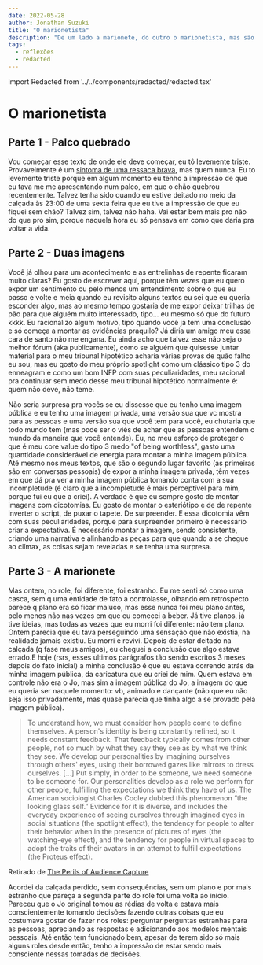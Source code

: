 ```yaml
---
date: 2022-05-28
author: Jonathan Suzuki
title: "O marionetista"
description: "De um lado a marionete, do outro o marionetista, mas são mesmo esses os papéis que eles estão performando no teatro da vida?"
tags:
  - reflexões
  - redacted
---
```


import Redacted from '../../components/redacted/redacted.tsx'

# O marionetista

## Parte 1 - Palco quebrado

Vou começar esse texto de onde ele deve começar, eu tô levemente triste. Provavelmente é um [sintoma de uma ressaca brava](https://www.youtube.com/watch?v=m76RXPJrYQg), mas quem nunca. Eu to levemente triste porque em algum momento eu tenho a impressão de que eu tava me me apresentando num palco, em que o chão quebrou recentemente. Talvez tenha sido quando eu estive deitado no meio da calçada às 23:00 de uma sexta feira que eu tive a impressão de que eu fiquei sem chão? Talvez sim, talvez não haha. Vai estar bem mais pro não do que pro sim, porque naquela hora eu só pensava em como que daria pra voltar a vida.

## Parte 2 - Duas imagens

Você já olhou para um acontecimento e as entrelinhas de repente ficaram muito claras? Eu gosto de escrever aqui, porque têm vezes que eu quero expor um sentimento ou pelo menos um entendimento sobre o que eu passo e volte e meia quando eu revisito alguns textos eu sei que eu queria esconder algo, mas ao mesmo tempo gostaria de me expor deixar trilhas de pão para que alguém muito interessado, tipo... eu mesmo só que do futuro kkkk. Eu racionalizo algum motivo, tipo quando você já tem uma conclusão e só começa a montar as evidências praquilo? Já diria <Redacted redacted="Felix">um amigo meu</Redacted> essa cara de santo não me engana. Eu ainda acho que talvez esse não seja o melhor fórum (aka publicamente), como se alguém que quisesse juntar material para o meu tribunal hipotético acharia várias provas de quão falho eu sou, mas eu gosto do meu próprio spotlight como um clássico tipo 3 do enneagram e como um bom INFP com suas peculiaridades, meu racional pra continuar sem medo desse meu tribunal hipotético normalmente é: quem não deve, não teme.

Não seria surpresa pra vocês se eu dissesse que eu tenho uma imagem pública e eu tenho uma imagem privada, uma versão sua que vc mostra para as pessoas e uma versão sua que você tem para você, eu chutaria que todo mundo tem (mas pode ser o viés de achar que as pessoas entendem o mundo da maneira que você entende). Eu, no meu esforço de proteger o que é meu core value do tipo 3 medo "of being worthless", gasto uma quantidade considerável de energia para montar a minha imagem pública. Até mesmo nos meus textos, que são o segundo lugar favorito (as primeiras são em conversas pessoais) de expor a minha imagem privada, têm vezes em que dá pra ver a minha imagem pública tomando conta com a sua incompletude (é claro que a incompletude é mais perceptível para mim, porque fui eu que a criei). A verdade é que eu sempre gosto de montar imagens com dicotomias. Eu gosto de montar o esteriótipo e de de repente inverter o script, de puxar o tapete. De surpreender. E essa dicotomia vêm com suas peculiaridades, porque para surpreender primeiro é necessário criar a expectativa. É necessário montar a imagem, sendo consistente, criando uma narrativa e alinhando as peças para que quando a se chegue ao clímax, as coisas sejam reveladas e se tenha uma surpresa.

## Parte 3 - A marionete

Mas ontem, no role, foi diferente, foi estranho. Eu me senti só como uma casca, sem q uma entidade de fato a controlasse, olhando em retrospecto parece q plano era só ficar maluco, mas esse nunca foi meu plano antes, pelo menos não nas vezes em que eu comecei a beber. Já tive planos, já tive ideias, mas todas as vezes que eu morri foi diferente: não tem plano. Ontem parecia que eu tava perseguindo uma sensação que não existia, na realidade jamais existiu. Eu morri e revivi. Depois de estar deitado na calçada (q fase meus amigos), eu cheguei a conclusão que algo estava errado.E hoje (rsrs, esses ultimos parágrafos tão sendo escritos 3 meses depois do fato inicial) a minha conclusão é que eu estava correndo atrás da minha imagem pública, da caricatura que eu criei de mim. Quem estava em controle não era o Jo, mas sim a imagem pública do Jo, a imagem do que eu queria ser naquele momento: vb, animado e dançante (não que eu não seja isso privadamente, mas quase parecia que tinha algo a se provado pela imagem pública).

> To understand how, we must consider how people come to define themselves. A person's identity is being constantly refined, so it needs constant feedback. That feedback typically comes from other people, not so much by what they say they see as by what we think they see. We develop our personalities by imagining ourselves through others' eyes, using their borrowed gazes like mirrors to dress ourselves. [...]
> Put simply, in order to be someone, we need someone to be someone for. Our personalities develop as a role we perform for other people, fulfilling the expectations we think they have of us. The American sociologist Charles Cooley dubbed this phenomenon “the looking glass self.” Evidence for it is diverse, and includes the everyday experience of seeing ourselves through imagined eyes in social situations (the spotlight effect), the tendency for people to alter their behavior when in the presence of pictures of eyes (the watching-eye effect), and the tendency for people in virtual spaces to adopt the traits of their avatars in an attempt to fulfill expectations (the Proteus effect).

Retirado de [The Perils of Audience Capture](https://gurwinder.substack.com/p/the-perils-of-audience-capture)

Acordei da calçada perdido, sem consequências, sem um plano e por mais estranho que pareça a segunda parte do role foi uma volta ao início. Pareceu que o Jo original tomou as rédias de volta e estava mais conscientemente tomando decisões fazendo outras coisas que eu costumava gostar de fazer nos roles: perguntar perguntas estranhas para as pessoas, apreciando as respostas e adicionando aos modelos mentais pessoais. Até então tem funcionado bem, apesar de terem sido só mais alguns roles desde então, tenho a impressão de estar sendo mais consciente nessas tomadas de decisões.
